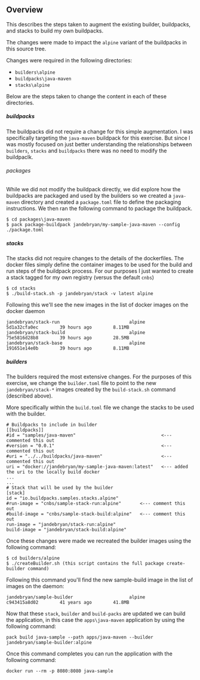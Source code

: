 ## Overview

This describes the steps taken to augment the existing builder, buildpacks, and stacks to build my 
own buildpacks. 

The changes were made to impact the `alpine` variant of the buildpacks in this source tree.

Changes were required in the following directories:
* `builders\alpine` 
* `buildpacks\java-maven` 
* `stacks\alpine`

Below are the steps taken to change the content in each of these directories. 


##### buildpacks 
The buildpacks did not require a change for this simple augmentation. I was specifically targeting 
the `java-maven` buildpack for this exercise. But since I was mostly focused on just better understanding the 
relationships between `builders`, `stacks` and `buildpacks` there was no need to modify the buildpaclk.

###### packages
While we did not modify the buildpack directly, we did explore how the buildpacks are packaged and used by the builders
so we created a `java-maven` directory and created a `package.toml` file to define the packaging instructions. We then 
ran the following command to package the buildpack.

    $ cd packages\java-maven
    $ pack package-buildpack jandebryan/my-sample-java-maven --config ./package.toml 

##### stacks
The stacks did not require changes to the details of the dockerfiles. The docker files simply define the container 
images to be used for the build and run steps of the buildpack process. For our purposes I just wanted to create a stack
tagged for my own registry (versus the default `cnbs`)

    $ cd stacks
    $ ./build-stack.sh -p jandebryan/stack -v latest alpine

Following this we'll see the new images in the list of docker images on the docker daemon

    jandebryan/stack-run                          alpine                    5d1a32cfa0ec        39 hours ago        8.11MB
    jandebryan/stack-build                        alpine                    75e5816d28b8        39 hours ago        28.5MB
    jandebryan/stack-base                         alpine                    191651e14e0b        39 hours ago        8.11MB


##### builders 
The builders required the most extensive changes. For the purposes of this exercise, we change the `builder.toml` file 
to point to the new `jandebryan/stack-*` images created by the `build-stack.sh` command (described above).

More specifically within the `build.toml` file we change the stacks to be used with the builder.

    # Buildpacks to include in builder
    [[buildpacks]]
    #id = "samples/java-maven"                                <--- commented this out 
    #version = "0.0.1"                                        <--- commented this out 
    #uri = "../../buildpacks/java-maven"                      <--- commented this out 
    uri = "docker://jandebryan/my-sample-java-maven:latest"   <--- added the uri to the locally build docker
    ...
    ...
    # Stack that will be used by the builder
    [stack]
    id = "io.buildpacks.samples.stacks.alpine"
    #run-image = "cnbs/sample-stack-run:alpine"       <--- comment this out 
    #build-image = "cnbs/sample-stack-build:alpine"   <--- comment this out 
    run-image = "jandebryan/stack-run:alpine"
    build-image = "jandebryan/stack-build:alpine"


Once these changes were made we recreated the builder images using the following command:

   
    $ cd builders/alpine 
    $ ./createBuilder.sh (this script contains the full package create-builder command)
   
    
Following this command you'll find the new sample-build image in the list of images on the daemon:

    jandebryan/sample-builder                     alpine                    c943415a8d02        41 years ago        41.8MB


Now that these `stack`, `builder` and `build-packs` are updated we can build the application, 
in this case the `apps\java-maven` application by using the following command:

    pack build java-sample --path apps/java-maven --builder jandebryan/sample-builder:alpine


Once this command completes you can run the application with the following command:
    
    docker run --rm -p 8080:8080 java-sample